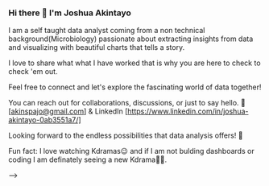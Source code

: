 ### Hi there 👋 I'm Joshua Akintayo

 I am a self taught data analyst coming from a non technical background(Microbiology) passionate about extracting insights from data and visualizing with beautiful charts that tells a story.

 I love to share what what I have worked that is why you are here to check to check 'em out.
 
Feel free to connect and let's explore the fascinating world of data together!

You can reach out for collaborations, discussions, or just to say hello. 📧 [akinspajo@gmail.com]  & LinkedIn [https://www.linkedin.com/in/joshua-akintayo-0ab3551a7/]

Looking forward to the endless possibilities that data analysis offers! 🚀

Fun fact: I love watching Kdramas😉 and if I am not bulding dashboards or coding I am definately seeing a new Kdrama🤭😁.

-->

